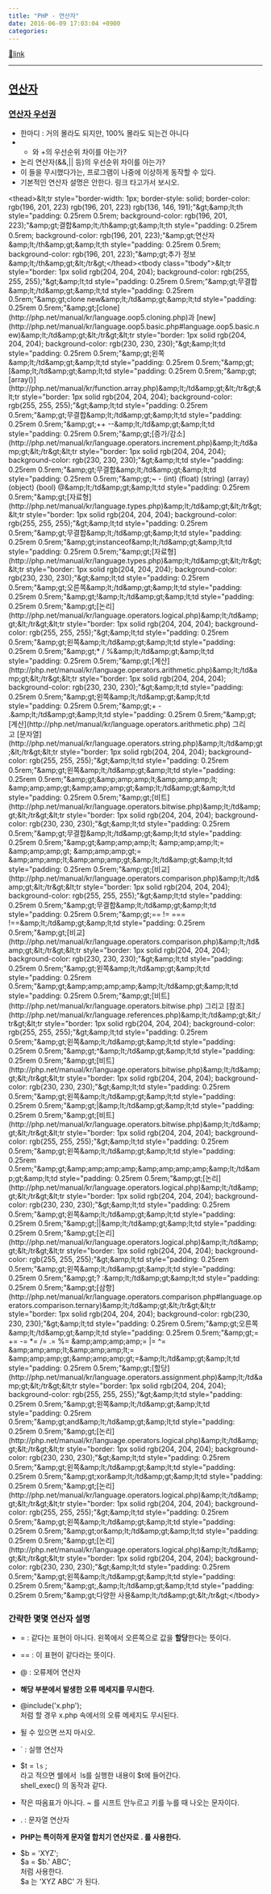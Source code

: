```yaml
---
title: "PHP - 연산자"
date: 2016-06-09 17:03:04 +0900
categories: 
---
```

[🔗link](http://www.mins01.com/mh/tech/read/1005)
***


[연산자](http://php.net/manual/kr/language.operators.php "연산자")
------------------------------------------------------------

  
### [연산자 우선권](http://php.net/manual/kr/language.operators.precedence.php#language.operators.precedence "연산자 우선권")

- 한마디 : 거의 몰라도 되지만, 100% 몰라도 되는건 아니다
- * 와 +의 우선순위 차이를 아는가?
- 논리 연산자(&amp;&amp;,|| 등)의 우선순위 차이를 아는가?
- 이 들을 무시했다가는, 프로그램이 나중에 이상하게 동작할 수 있다.
- 기본적인 연산자 설명은 안한다. 링크 타고가서 보시오.

  
<table class="doctable table" style="margin: 0px 0px 1.5rem; width: auto; border-color: rgb(204, 204, 204); color: rgb(51, 51, 51); font-family: &quot;Fira Sans&quot;, &quot;Source Sans Pro&quot;, Helvetica, Arial, sans-serif; font-size: 16px; line-height: 24px; background-color: rgb(242, 242, 242);">&lt;thead&gt;&amp;lt;tr style="border-width: 1px; border-style: solid; border-color: rgb(196, 201, 223) rgb(196, 201, 223) rgb(136, 146, 191);"&amp;gt;&amp;amp;lt;th style="padding: 0.25rem 0.5rem; background-color: rgb(196, 201, 223);"&amp;amp;gt;결합&amp;amp;lt;/th&amp;amp;gt;&amp;amp;lt;th style="padding: 0.25rem 0.5rem; background-color: rgb(196, 201, 223);"&amp;amp;gt;연산자&amp;amp;lt;/th&amp;amp;gt;&amp;amp;lt;th style="padding: 0.25rem 0.5rem; background-color: rgb(196, 201, 223);"&amp;amp;gt;추가 정보&amp;amp;lt;/th&amp;amp;gt;&amp;lt;/tr&amp;gt;&lt;/thead&gt;&lt;tbody class="tbody"&gt;&amp;lt;tr style="border: 1px solid rgb(204, 204, 204); background-color: rgb(255, 255, 255);"&amp;gt;&amp;amp;lt;td style="padding: 0.25rem 0.5rem;"&amp;amp;gt;무결합&amp;amp;lt;/td&amp;amp;gt;&amp;amp;lt;td style="padding: 0.25rem 0.5rem;"&amp;amp;gt;clone new&amp;amp;lt;/td&amp;amp;gt;&amp;amp;lt;td style="padding: 0.25rem 0.5rem;"&amp;amp;gt;[clone](http://php.net/manual/kr/language.oop5.cloning.php)과 [new](http://php.net/manual/kr/language.oop5.basic.php#language.oop5.basic.new)&amp;amp;lt;/td&amp;amp;gt;&amp;lt;/tr&amp;gt;&amp;lt;tr style="border: 1px solid rgb(204, 204, 204); background-color: rgb(230, 230, 230);"&amp;gt;&amp;amp;lt;td style="padding: 0.25rem 0.5rem;"&amp;amp;gt;왼쪽&amp;amp;lt;/td&amp;amp;gt;&amp;amp;lt;td style="padding: 0.25rem 0.5rem;"&amp;amp;gt;[&amp;amp;lt;/td&amp;amp;gt;&amp;amp;lt;td style="padding: 0.25rem 0.5rem;"&amp;amp;gt;[array()](http://php.net/manual/kr/function.array.php)&amp;amp;lt;/td&amp;amp;gt;&amp;lt;/tr&amp;gt;&amp;lt;tr style="border: 1px solid rgb(204, 204, 204); background-color: rgb(255, 255, 255);"&amp;gt;&amp;amp;lt;td style="padding: 0.25rem 0.5rem;"&amp;amp;gt;무결합&amp;amp;lt;/td&amp;amp;gt;&amp;amp;lt;td style="padding: 0.25rem 0.5rem;"&amp;amp;gt;++ --&amp;amp;lt;/td&amp;amp;gt;&amp;amp;lt;td style="padding: 0.25rem 0.5rem;"&amp;amp;gt;[증가/감소](http://php.net/manual/kr/language.operators.increment.php)&amp;amp;lt;/td&amp;amp;gt;&amp;lt;/tr&amp;gt;&amp;lt;tr style="border: 1px solid rgb(204, 204, 204); background-color: rgb(230, 230, 230);"&amp;gt;&amp;amp;lt;td style="padding: 0.25rem 0.5rem;"&amp;amp;gt;무결합&amp;amp;lt;/td&amp;amp;gt;&amp;amp;lt;td style="padding: 0.25rem 0.5rem;"&amp;amp;gt;~ - (int) (float) (string) (array) (object) (bool) @&amp;amp;lt;/td&amp;amp;gt;&amp;amp;lt;td style="padding: 0.25rem 0.5rem;"&amp;amp;gt;[자료형](http://php.net/manual/kr/language.types.php)&amp;amp;lt;/td&amp;amp;gt;&amp;lt;/tr&amp;gt;&amp;lt;tr style="border: 1px solid rgb(204, 204, 204); background-color: rgb(255, 255, 255);"&amp;gt;&amp;amp;lt;td style="padding: 0.25rem 0.5rem;"&amp;amp;gt;무결합&amp;amp;lt;/td&amp;amp;gt;&amp;amp;lt;td style="padding: 0.25rem 0.5rem;"&amp;amp;gt;instanceof&amp;amp;lt;/td&amp;amp;gt;&amp;amp;lt;td style="padding: 0.25rem 0.5rem;"&amp;amp;gt;[자료형](http://php.net/manual/kr/language.types.php)&amp;amp;lt;/td&amp;amp;gt;&amp;lt;/tr&amp;gt;&amp;lt;tr style="border: 1px solid rgb(204, 204, 204); background-color: rgb(230, 230, 230);"&amp;gt;&amp;amp;lt;td style="padding: 0.25rem 0.5rem;"&amp;amp;gt;오른쪽&amp;amp;lt;/td&amp;amp;gt;&amp;amp;lt;td style="padding: 0.25rem 0.5rem;"&amp;amp;gt;!&amp;amp;lt;/td&amp;amp;gt;&amp;amp;lt;td style="padding: 0.25rem 0.5rem;"&amp;amp;gt;[논리](http://php.net/manual/kr/language.operators.logical.php)&amp;amp;lt;/td&amp;amp;gt;&amp;lt;/tr&amp;gt;&amp;lt;tr style="border: 1px solid rgb(204, 204, 204); background-color: rgb(255, 255, 255);"&amp;gt;&amp;amp;lt;td style="padding: 0.25rem 0.5rem;"&amp;amp;gt;왼쪽&amp;amp;lt;/td&amp;amp;gt;&amp;amp;lt;td style="padding: 0.25rem 0.5rem;"&amp;amp;gt;* / %&amp;amp;lt;/td&amp;amp;gt;&amp;amp;lt;td style="padding: 0.25rem 0.5rem;"&amp;amp;gt;[계산](http://php.net/manual/kr/language.operators.arithmetic.php)&amp;amp;lt;/td&amp;amp;gt;&amp;lt;/tr&amp;gt;&amp;lt;tr style="border: 1px solid rgb(204, 204, 204); background-color: rgb(230, 230, 230);"&amp;gt;&amp;amp;lt;td style="padding: 0.25rem 0.5rem;"&amp;amp;gt;왼쪽&amp;amp;lt;/td&amp;amp;gt;&amp;amp;lt;td style="padding: 0.25rem 0.5rem;"&amp;amp;gt;+ - .&amp;amp;lt;/td&amp;amp;gt;&amp;amp;lt;td style="padding: 0.25rem 0.5rem;"&amp;amp;gt;[계산](http://php.net/manual/kr/language.operators.arithmetic.php) 그리고 [문자열](http://php.net/manual/kr/language.operators.string.php)&amp;amp;lt;/td&amp;amp;gt;&amp;lt;/tr&amp;gt;&amp;lt;tr style="border: 1px solid rgb(204, 204, 204); background-color: rgb(255, 255, 255);"&amp;gt;&amp;amp;lt;td style="padding: 0.25rem 0.5rem;"&amp;amp;gt;왼쪽&amp;amp;lt;/td&amp;amp;gt;&amp;amp;lt;td style="padding: 0.25rem 0.5rem;"&amp;amp;gt;&amp;amp;amp;amp;lt;&amp;amp;amp;amp;lt; &amp;amp;amp;amp;gt;&amp;amp;amp;amp;gt;&amp;amp;lt;/td&amp;amp;gt;&amp;amp;lt;td style="padding: 0.25rem 0.5rem;"&amp;amp;gt;[비트](http://php.net/manual/kr/language.operators.bitwise.php)&amp;amp;lt;/td&amp;amp;gt;&amp;lt;/tr&amp;gt;&amp;lt;tr style="border: 1px solid rgb(204, 204, 204); background-color: rgb(230, 230, 230);"&amp;gt;&amp;amp;lt;td style="padding: 0.25rem 0.5rem;"&amp;amp;gt;무결합&amp;amp;lt;/td&amp;amp;gt;&amp;amp;lt;td style="padding: 0.25rem 0.5rem;"&amp;amp;gt;&amp;amp;amp;amp;lt; &amp;amp;amp;amp;lt;= &amp;amp;amp;amp;gt; &amp;amp;amp;amp;gt;= &amp;amp;amp;amp;lt;&amp;amp;amp;amp;gt;&amp;amp;lt;/td&amp;amp;gt;&amp;amp;lt;td style="padding: 0.25rem 0.5rem;"&amp;amp;gt;[비교](http://php.net/manual/kr/language.operators.comparison.php)&amp;amp;lt;/td&amp;amp;gt;&amp;lt;/tr&amp;gt;&amp;lt;tr style="border: 1px solid rgb(204, 204, 204); background-color: rgb(255, 255, 255);"&amp;gt;&amp;amp;lt;td style="padding: 0.25rem 0.5rem;"&amp;amp;gt;무결합&amp;amp;lt;/td&amp;amp;gt;&amp;amp;lt;td style="padding: 0.25rem 0.5rem;"&amp;amp;gt;== != === !==&amp;amp;lt;/td&amp;amp;gt;&amp;amp;lt;td style="padding: 0.25rem 0.5rem;"&amp;amp;gt;[비교](http://php.net/manual/kr/language.operators.comparison.php)&amp;amp;lt;/td&amp;amp;gt;&amp;lt;/tr&amp;gt;&amp;lt;tr style="border: 1px solid rgb(204, 204, 204); background-color: rgb(230, 230, 230);"&amp;gt;&amp;amp;lt;td style="padding: 0.25rem 0.5rem;"&amp;amp;gt;왼쪽&amp;amp;lt;/td&amp;amp;gt;&amp;amp;lt;td style="padding: 0.25rem 0.5rem;"&amp;amp;gt;&amp;amp;amp;amp;amp;&amp;amp;lt;/td&amp;amp;gt;&amp;amp;lt;td style="padding: 0.25rem 0.5rem;"&amp;amp;gt;[비트](http://php.net/manual/kr/language.operators.bitwise.php) 그리고 [참조](http://php.net/manual/kr/language.references.php)&amp;amp;lt;/td&amp;amp;gt;&amp;lt;/tr&amp;gt;&amp;lt;tr style="border: 1px solid rgb(204, 204, 204); background-color: rgb(255, 255, 255);"&amp;gt;&amp;amp;lt;td style="padding: 0.25rem 0.5rem;"&amp;amp;gt;왼쪽&amp;amp;lt;/td&amp;amp;gt;&amp;amp;lt;td style="padding: 0.25rem 0.5rem;"&amp;amp;gt;^&amp;amp;lt;/td&amp;amp;gt;&amp;amp;lt;td style="padding: 0.25rem 0.5rem;"&amp;amp;gt;[비트](http://php.net/manual/kr/language.operators.bitwise.php)&amp;amp;lt;/td&amp;amp;gt;&amp;lt;/tr&amp;gt;&amp;lt;tr style="border: 1px solid rgb(204, 204, 204); background-color: rgb(230, 230, 230);"&amp;gt;&amp;amp;lt;td style="padding: 0.25rem 0.5rem;"&amp;amp;gt;왼쪽&amp;amp;lt;/td&amp;amp;gt;&amp;amp;lt;td style="padding: 0.25rem 0.5rem;"&amp;amp;gt;|&amp;amp;lt;/td&amp;amp;gt;&amp;amp;lt;td style="padding: 0.25rem 0.5rem;"&amp;amp;gt;[비트](http://php.net/manual/kr/language.operators.bitwise.php)&amp;amp;lt;/td&amp;amp;gt;&amp;lt;/tr&amp;gt;&amp;lt;tr style="border: 1px solid rgb(204, 204, 204); background-color: rgb(255, 255, 255);"&amp;gt;&amp;amp;lt;td style="padding: 0.25rem 0.5rem;"&amp;amp;gt;왼쪽&amp;amp;lt;/td&amp;amp;gt;&amp;amp;lt;td style="padding: 0.25rem 0.5rem;"&amp;amp;gt;&amp;amp;amp;amp;amp;&amp;amp;amp;amp;amp;&amp;amp;lt;/td&amp;amp;gt;&amp;amp;lt;td style="padding: 0.25rem 0.5rem;"&amp;amp;gt;[논리](http://php.net/manual/kr/language.operators.logical.php)&amp;amp;lt;/td&amp;amp;gt;&amp;lt;/tr&amp;gt;&amp;lt;tr style="border: 1px solid rgb(204, 204, 204); background-color: rgb(230, 230, 230);"&amp;gt;&amp;amp;lt;td style="padding: 0.25rem 0.5rem;"&amp;amp;gt;왼쪽&amp;amp;lt;/td&amp;amp;gt;&amp;amp;lt;td style="padding: 0.25rem 0.5rem;"&amp;amp;gt;||&amp;amp;lt;/td&amp;amp;gt;&amp;amp;lt;td style="padding: 0.25rem 0.5rem;"&amp;amp;gt;[논리](http://php.net/manual/kr/language.operators.logical.php)&amp;amp;lt;/td&amp;amp;gt;&amp;lt;/tr&amp;gt;&amp;lt;tr style="border: 1px solid rgb(204, 204, 204); background-color: rgb(255, 255, 255);"&amp;gt;&amp;amp;lt;td style="padding: 0.25rem 0.5rem;"&amp;amp;gt;왼쪽&amp;amp;lt;/td&amp;amp;gt;&amp;amp;lt;td style="padding: 0.25rem 0.5rem;"&amp;amp;gt;? :&amp;amp;lt;/td&amp;amp;gt;&amp;amp;lt;td style="padding: 0.25rem 0.5rem;"&amp;amp;gt;[삼항](http://php.net/manual/kr/language.operators.comparison.php#language.operators.comparison.ternary)&amp;amp;lt;/td&amp;amp;gt;&amp;lt;/tr&amp;gt;&amp;lt;tr style="border: 1px solid rgb(204, 204, 204); background-color: rgb(230, 230, 230);"&amp;gt;&amp;amp;lt;td style="padding: 0.25rem 0.5rem;"&amp;amp;gt;오른쪽&amp;amp;lt;/td&amp;amp;gt;&amp;amp;lt;td style="padding: 0.25rem 0.5rem;"&amp;amp;gt;= += -= *= /= .= %= &amp;amp;amp;amp;amp;= |= ^= &amp;amp;amp;amp;lt;&amp;amp;amp;amp;lt;= &amp;amp;amp;amp;gt;&amp;amp;amp;amp;gt;=&amp;amp;lt;/td&amp;amp;gt;&amp;amp;lt;td style="padding: 0.25rem 0.5rem;"&amp;amp;gt;[할당](http://php.net/manual/kr/language.operators.assignment.php)&amp;amp;lt;/td&amp;amp;gt;&amp;lt;/tr&amp;gt;&amp;lt;tr style="border: 1px solid rgb(204, 204, 204); background-color: rgb(255, 255, 255);"&amp;gt;&amp;amp;lt;td style="padding: 0.25rem 0.5rem;"&amp;amp;gt;왼쪽&amp;amp;lt;/td&amp;amp;gt;&amp;amp;lt;td style="padding: 0.25rem 0.5rem;"&amp;amp;gt;and&amp;amp;lt;/td&amp;amp;gt;&amp;amp;lt;td style="padding: 0.25rem 0.5rem;"&amp;amp;gt;[논리](http://php.net/manual/kr/language.operators.logical.php)&amp;amp;lt;/td&amp;amp;gt;&amp;lt;/tr&amp;gt;&amp;lt;tr style="border: 1px solid rgb(204, 204, 204); background-color: rgb(230, 230, 230);"&amp;gt;&amp;amp;lt;td style="padding: 0.25rem 0.5rem;"&amp;amp;gt;왼쪽&amp;amp;lt;/td&amp;amp;gt;&amp;amp;lt;td style="padding: 0.25rem 0.5rem;"&amp;amp;gt;xor&amp;amp;lt;/td&amp;amp;gt;&amp;amp;lt;td style="padding: 0.25rem 0.5rem;"&amp;amp;gt;[논리](http://php.net/manual/kr/language.operators.logical.php)&amp;amp;lt;/td&amp;amp;gt;&amp;lt;/tr&amp;gt;&amp;lt;tr style="border: 1px solid rgb(204, 204, 204); background-color: rgb(255, 255, 255);"&amp;gt;&amp;amp;lt;td style="padding: 0.25rem 0.5rem;"&amp;amp;gt;왼쪽&amp;amp;lt;/td&amp;amp;gt;&amp;amp;lt;td style="padding: 0.25rem 0.5rem;"&amp;amp;gt;or&amp;amp;lt;/td&amp;amp;gt;&amp;amp;lt;td style="padding: 0.25rem 0.5rem;"&amp;amp;gt;[논리](http://php.net/manual/kr/language.operators.logical.php)&amp;amp;lt;/td&amp;amp;gt;&amp;lt;/tr&amp;gt;&amp;lt;tr style="border: 1px solid rgb(204, 204, 204); background-color: rgb(230, 230, 230);"&amp;gt;&amp;amp;lt;td style="padding: 0.25rem 0.5rem;"&amp;amp;gt;왼쪽&amp;amp;lt;/td&amp;amp;gt;&amp;amp;lt;td style="padding: 0.25rem 0.5rem;"&amp;amp;gt;,&amp;amp;lt;/td&amp;amp;gt;&amp;amp;lt;td style="padding: 0.25rem 0.5rem;"&amp;amp;gt;다양한 사용&amp;amp;lt;/td&amp;amp;gt;&amp;lt;/tr&amp;gt;&lt;/tbody&gt;</table>  
  
### 간략한 몇몇 연산자 설명

- = : 같다는 표현이 아니다. 왼쪽에서 오른쪽으로 값을 **할당**한다는 뜻이다.
- == : 이 표현이 같다라는 뜻이다.
- @ : 오류제어 연산자
- **해당 부분에서 발생한 오류 메세지를 무시한다.**
- @include('x.php');   
처럼 할 경우 x.php 속에서의 오류 메세지도 무시된다.
- 될 수 있으면 쓰지 마시오.

- ` : 실행 연산자
- $t = `ls` ;  
라고 적으면 쉘에서  ls를 실행한 내용이 $t에 들어간다.  
shell_exec() 의 동작과 같다.
- 작은 따옴표가 아니다. ~ 를 시프트 안누르고 키를 누를 때 나오는 문자이다.

- . : 문자열 연산자
- **PHP는 특이하게 문자열 합치기 연산자로 . 를 사용한다.**
- $b = 'XYZ';  
$a = $b.' ABC';   
처럼 사용한다.  
$a 는 'XYZ ABC' 가 된다.


  
  
  
  
  

